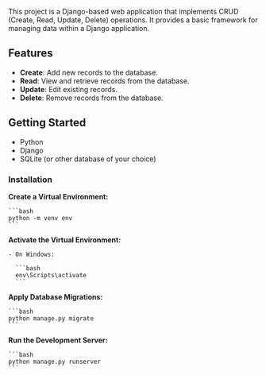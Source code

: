 This project is a Django-based web application that implements CRUD (Create, Read, Update, Delete) operations. It provides a basic framework for managing data within a Django application.

## Features

- **Create**: Add new records to the database.
- **Read**: View and retrieve records from the database.
- **Update**: Edit existing records.
- **Delete**: Remove records from the database.

## Getting Started

- Python 
- Django
- SQLite (or other database of your choice)

### Installation

   

 **Create a Virtual Environment:**

    ```bash
    python -m venv env
    ```

 **Activate the Virtual Environment:**

    - On Windows:

      ```bash
      env\Scripts\activate
      ```

 **Apply Database Migrations:**

    ```bash
    python manage.py migrate
    ```

 **Run the Development Server:**

    ```bash
    python manage.py runserver
    ```

